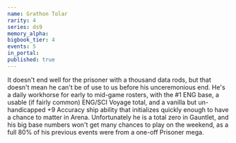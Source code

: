 ```yaml
---
name: Grathon Tolar
rarity: 4
series: ds9
memory_alpha:
bigbook_tier: 4
events: 5
in_portal:
published: true
---
```


It doesn't end well for the prisoner with a thousand data rods, but that doesn't mean he can't be of use to us before his unceremonious end. He's a daily workhorse for early to mid-game rosters, with the #1 ENG base, a usable (if fairly common) ENG/SCI Voyage total, and a vanilla but un-handicapped +9 Accuracy ship ability that initializes quickly enough to have a chance to matter in Arena. Unfortunately he is a total zero in Gauntlet, and his big base numbers won't get many chances to play on the weekend, as a full 80% of his previous events were from a one-off Prisoner mega.
